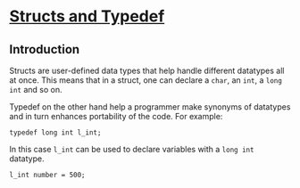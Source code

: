 # <ins>Structs and Typedef</ins>

## Introduction
Structs are user-defined data types that help handle different datatypes all at once. This means that in a struct, one can declare a `char`, an `int`, a `long int` and  so on. 

Typedef on the other hand help a programmer make synonyms of datatypes and in turn enhances portability of the code. For example:
```
typedef long int l_int;
```
In this case `l_int` can be used to declare variables with a `long int` datatype.
```
l_int number = 500;
```